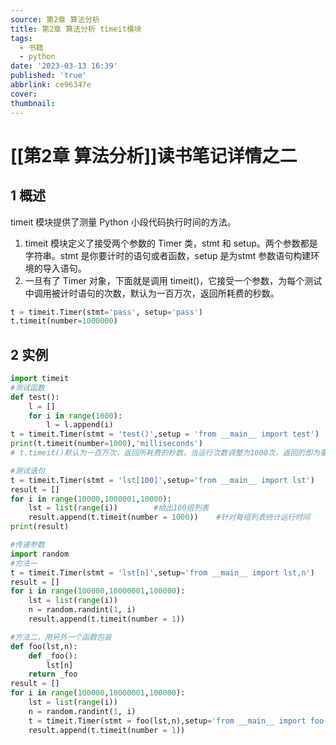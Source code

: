 ```yaml
---
source: 第2章 算法分析
title: 第2章 算法分析 timeit模块
tags:
  - 书籍
  - python
date: '2023-03-13 16:39'
published: 'true'
abbrlink: ce96347e
cover:
thumbnail:
---
```


# [[第2章 算法分析]]读书笔记详情之二

## 1 概述
timeit 模块提供了测量 Python 小段代码执行时间的方法。

1. timeit 模块定义了接受两个参数的 Timer 类，stmt 和 setup。两个参数都是字符串。stmt 是你要计时的语句或者函数，setup 是为stmt 参数语句构建环境的导入语句。
2. 一旦有了 Timer 对象，下面就是调用 timeit()，它接受一个参数，为每个测试中调用被计时语句的次数，默认为一百万次，返回所耗费的秒数。

```python
t = timeit.Timer(stmt='pass', setup='pass')
t.timeit(number=1000000)
```

## 2 实例

```python
import timeit
#测试函数
def test():
    l = []
    for i in range(1000):
        l = l.append(i)
t = timeit.Timer(stmt = 'test()',setup = 'from __main__ import test')
print(t.timeit(number=1000),'milliseconds')
# t.timeit()默认为一百万次，返回所耗费的秒数。当运行次数调整为1000次，返回的即为毫秒。表示函数test()运行1000次的时间

#测试语句
t = timeit.Timer(stmt = 'lst[100]',setup='from __main__ import lst')
result = []
for i in range(10000,1000001,10000):
    lst = list(range(i))        #给出100组列表
    result.append(t.timeit(number = 1000))    #针对每组列表统计运行时间
print(result)

#传递参数
import random
#方法一
t = timeit.Timer(stmt = 'lst[n]',setup='from __main__ import lst,n')    #从 __main__ 中导入变量 lst 和 n
result = []
for i in range(100000,10000001,100000):
    lst = list(range(i))
    n = random.randint(1, i)
    result.append(t.timeit(number = 1))

#方法二，用另外一个函数包装
def foo(lst,n):
    def _foo():
        lst[n]
    return _foo
result = []
for i in range(100000,10000001,100000):
    lst = list(range(i))
    n = random.randint(1, i)
    t = timeit.Timer(stmt = foo(lst,n),setup='from __main__ import foo')    #lst 和 n 赋值应在该语句之前
    result.append(t.timeit(number = 1))
```
